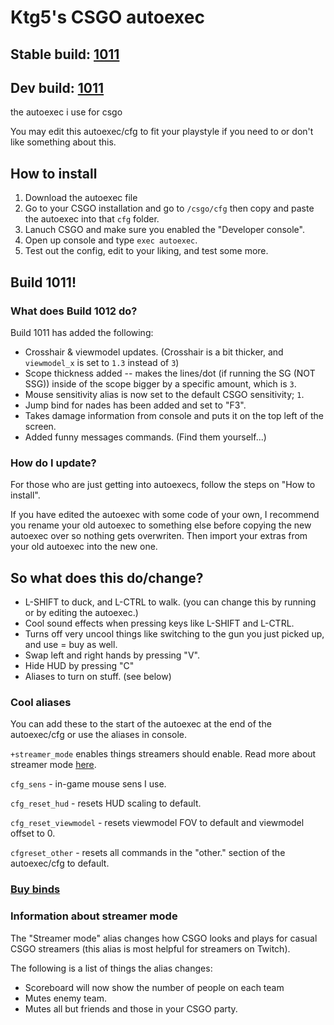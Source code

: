 # Ktg5's CSGO autoexec

## Stable build: [1011](https://github.com/ktg5/csgo-autoexec/releases)

## Dev build: [1011](https://github.com/ktg5/csgo-autoexec/archive/master.zip)

the autoexec i use for csgo

You may edit this autoexec/cfg to fit your playstyle if you need to or don't like something about this.

## How to install
1. Download the autoexec file
2. Go to your CSGO installation and go to `/csgo/cfg` then copy and paste the autoexec into that `cfg` folder.
3. Lanuch CSGO and make sure you enabled the "Developer console".
4. Open up console and type `exec autoexec`.
5. Test out the config, edit to your liking, and test some more.

## Build 1011!
### What does Build 1012 do?
Build 1011 has added the following:
- Crosshair & viewmodel updates. (Crosshair is a bit thicker, and `viewmodel_x` is set to `1.3` instead of `3`)
- Scope thickness added -- makes the lines/dot (if running the SG (NOT SSG)) inside of the scope bigger by a specific amount, which is `3`.
- Mouse sensitivity alias is now set to the default CSGO sensitivity; `1`.
- Jump bind for nades has been added and set to "F3".
- Takes damage information from console and puts it on the top left of the screen.
- Added funny messages commands. (Find them yourself...)

### How do I update?
For those who are just getting into autoexecs, follow the steps on "How to install".

If you have edited the autoexec with some code of your own, I recommend you rename your old autoexec to something else before copying the new autoexec over so nothing gets overwriten. Then import your extras from your old autoexec into the new one.

## So what does this do/change?
- L-SHIFT to duck, and L-CTRL to walk. (you can change this by running or by editing the autoexec.)
- Cool sound effects when pressing keys like L-SHIFT and L-CTRL.
- Turns off very uncool things like switching to the gun you just picked up, and use = buy as well.
- Swap left and right hands by pressing "V".
- Hide HUD by pressing "C"
- Aliases to turn on stuff. (see below)

### Cool aliases
You can add these to the start of the autoexec at the end of the autoexec/cfg or use the aliases in console.

`+streamer_mode` enables things streamers should enable. Read more about streamer mode [here](https://github.com/ktg5/csgo-autoexec#Information-about-streamer-mode).

`cfg_sens` - in-game mouse sens I use.

`cfg_reset_hud` - resets HUD scaling to default.

`cfg_reset_viewmodel` - resets viewmodel FOV to default and viewmodel offset to 0.

`cfgreset_other` - resets all commands in the "other." section of the autoexec/cfg to default.

### [Buy binds](https://github.com/ktg5/csgo-autoexec/blob/master/key-binds.png)

### Information about streamer mode
The "Streamer mode" alias changes how CSGO looks and plays for casual CSGO streamers (this alias is most helpful for streamers on Twitch). 

The following is a list of things the alias changes:
- Scoreboard will now show the number of people on each team
- Mutes enemy team.
- Mutes all but friends and those in your CSGO party.
